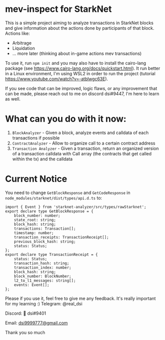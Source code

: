 # mev-inspect for StarkNet

This is a simple project aiming to analyze transactions in StarkNet blocks and give information about the actions done by participants of that block.
Actions like:
 - Arbitrage
 - Liquidation
 - ... more later (thinking about in-game actions mev transactions)

To use it, run `npm init` and you may also have to install the cairo-lang package (see https://www.cairo-lang.org/docs/quickstart.html).
It run better in a Linux environment, I'm using WSL2 in order to run the project (tutorial https://www.youtube.com/watch?v=-atblwgc63E).

If you see code that can be improved, logic flaws, or any improvement that can be made, please reach out to me on discord dsi#9447, I'm here to learn as well.

# What can you do with it now:

1) `BlockAnalyzer` - Given a block, analyze events and calldata of each transactions if possible
2) `ContractAnalyzer` - Allow to organize call to a certain contract address
3) `Transaction Analyzer` - Given a transaction, return an organized version of a transaction calldata with Call array (the contracts that get called within the tx) and the calldata

# Current Notice

You need to change `GetBlockResponse` and `GetCodeResponse` in `node_modules/starknet/dist/types/api.d.ts` to:

```
import { Event } from 'starknet-analyzer/src/types/rawStarknet';
export declare type GetBlockResponse = {
    block_number: number;
    state_root: string;
    block_hash: string;
    transactions: Transaction[];
    timestamp: number;
    transaction_receipts: TransactionReceipt[];
    previous_block_hash: string;
    status: Status;
};
export declare type TransactionReceipt = {
    status: Status;
    transaction_hash: string;
    transaction_index: number;
    block_hash: string;
    block_number: BlockNumber;
    l2_to_l1_messages: string[];
    events: Event[];
};
```

Please if you use it, feel free to give me any feedback. It's really important for my learning :)
Telegram: @real_dsi

Discord: 👑 dsi#9401

Email: dsi9999777@gmail.com

Thank you so much